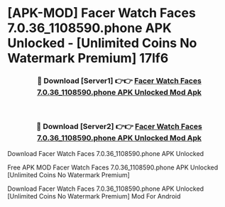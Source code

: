 # [APK-MOD] Facer Watch Faces 7.0.36_1108590.phone APK Unlocked - [Unlimited Coins No Watermark Premium] 17lf6



<div align="center">
<h3>🔴 Download [Server1] 👉👉 <a href="https://momento.my/?title=Facer_Watch_Faces_7.0.36_1108590.phone_APK_Unlocked">Facer Watch Faces 7.0.36_1108590.phone APK Unlocked Mod Apk</a></h3><br>

<h3>🔴 Download [Server2] 👉👉 <a href="https://momento.my/?title=Facer_Watch_Faces_7.0.36_1108590.phone_APK_Unlocked">Facer Watch Faces 7.0.36_1108590.phone APK Unlocked Mod Apk</a></h3>
</div>



Download Facer Watch Faces 7.0.36_1108590.phone APK Unlocked 

Free APK MOD Facer Watch Faces 7.0.36_1108590.phone APK Unlocked [Unlimited Coins No Watermark Premium]

Download Facer Watch Faces 7.0.36_1108590.phone APK Unlocked [Unlimited Coins No Watermark Premium] Mod For Android

